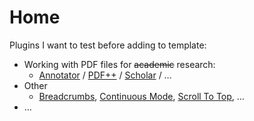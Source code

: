 # Home

Plugins I want to test before adding to template:

- Working with PDF files for ~~academic~~ research:
	- [Annotator](obsidian://show-plugin?id=obsidian-annotator) / [PDF++](obsidian://show-plugin?id=pdf-plus) / [Scholar](obsidian://show-plugin?id=scholar) / …
- Other
	- [Breadcrumbs](obsidian://show-plugin?id=breadcrumbs), [Continuous Mode](obsidian://show-plugin?id=continuous-mode), [Scroll To Top](obsidian://show-plugin?id=obsidian-scroll-to-top-plugin), …
- …
